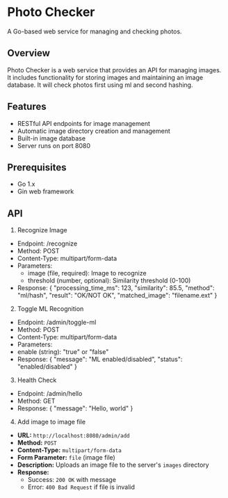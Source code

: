 # Photo Checker

A Go-based web service for managing and checking photos.

## Overview

Photo Checker is a web service that provides an API for managing images. It includes functionality for storing images and maintaining an image database. It will check photos first using ml and second hashing.

## Features

- RESTful API endpoints for image management
- Automatic image directory creation and management
- Built-in image database
- Server runs on port 8080

## Prerequisites

- Go 1.x
- Gin web framework

## API
1. Recognize Image
- Endpoint: /recognize
- Method: POST
- Content-Type: multipart/form-data
- Parameters:
  - image (file, required): Image to recognize
  - threshold (number, optional): Similarity threshold (0-100)
- Response:
{
  "processing_time_ms": 123,
  "similarity": 85.5,
  "method": "ml/hash",
  "result": "OK/NOT OK",
  "matched_image": "filename.ext"
}


2. Toggle ML Recognition
- Endpoint: /admin/toggle-ml
- Method: POST
- Content-Type: multipart/form-data
- Parameters:
- enable (string): "true" or "false"
- Response:
{
  "message": "ML enabled/disabled",
  "status": "enabled/disabled"
}

3. Health Check
- Endpoint: /admin/hello
- Method: GET
- Response:
{
  "message": "Hello, world"
}

4. Add image to image file
- **URL:** `http://localhost:8080/admin/add`
- **Method:** `POST`
- **Content-Type:** `multipart/form-data`
- **Form Parameter:** `file` (image file)
- **Description:** Uploads an image file to the server's `images` directory
- **Response:** 
  - Success: `200 OK` with message
  - Error: `400 Bad Request` if file is invalid